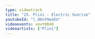 ```yaml
---
type: videotrack
title: "25. Plini - Electric Sunrise"
youtubeId: "l_06nY9eoEU"
videoevents: vevt0048
videoartists: ["Plini"]
---
```


